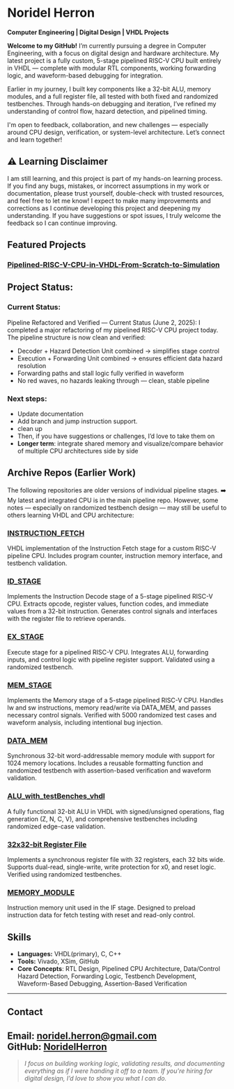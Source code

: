 # Noridel Herron

**Computer Engineering | Digital Design | VHDL Projects**

**Welcome to my GitHub!**
  I’m currently pursuing a degree in Computer Engineering, with a focus on digital design and hardware architecture. My latest project is a fully custom, 5-stage pipelined RISC-V CPU built entirely in VHDL — complete with modular RTL components, working forwarding logic, and waveform-based debugging for integration.

  Earlier in my journey, I built key components like a 32-bit ALU, memory modules, and a full register file, all tested with both fixed and randomized testbenches. Through hands-on debugging and iteration, I’ve refined my understanding of control flow, hazard detection, and pipelined timing.

I'm open to feedback, collaboration, and new challenges — especially around CPU design, verification, or system-level architecture. Let’s connect and learn together!

## ⚠️ Learning Disclaimer

I am still learning, and this project is part of my hands-on learning process. If you find any bugs, mistakes, or incorrect assumptions in my work or documentation, please trust yourself, double-check with trusted resources, and feel free to let me know!
I expect to make many improvements and corrections as I continue developing this project and deepening my understanding.
If you have suggestions or spot issues, I truly welcome the feedback so I can continue improving.

## Featured Projects
### [Pipelined-RISC-V-CPU-in-VHDL-From-Scratch-to-Simulation](https://github.com/NoridelHerron/Pipelined-RISC-V-CPU-in-VHDL-From-Scratch-to-Simulation) 
## Project Status:
### Current Status:
Pipeline Refactored and Verified — Current Status (June 2, 2025):
I completed a major refactoring of my pipelined RISC-V CPU project today. The pipeline structure is now clean and verified:
- Decoder + Hazard Detection Unit combined → simplifies stage control
- Execution + Forwarding Unit combined → ensures efficient data hazard resolution
- Forwarding paths and stall logic fully verified in waveform
- No red waves, no hazards leaking through — clean, stable pipeline

### Next steps:
- Update documentation
- Add branch and jump instruction support.
- clean up
- Then, if you have suggestions or challenges, I’d love to take them on
- **Longer term**: integrate shared memory and visualize/compare behavior of multiple CPU architectures side by side

## Archive Repos (Earlier Work)
The following repositories are older versions of individual pipeline stages.
➡️ My latest and integrated CPU is in the main pipeline repo.
However, some notes — especially on randomized testbench design — may still be useful to others learning VHDL and CPU architecture:

### [INSTRUCTION_FETCH](https://github.com/NoridelHerron/INSTRUCTION_FETCH)  
VHDL implementation of the Instruction Fetch stage for a custom RISC-V pipeline CPU. Includes program counter, instruction memory interface, and testbench validation.

### [ID_STAGE](https://github.com/NoridelHerron/ID_STAGE)  
Implements the Instruction Decode stage of a 5-stage pipelined RISC-V CPU. Extracts opcode, register values, function codes, and immediate values from a 32-bit instruction. Generates control signals and interfaces with the register file to retrieve operands.

### [EX_STAGE](https://github.com/NoridelHerron/EX_STAGE)  
Execute stage for a pipelined RISC-V CPU. Integrates ALU, forwarding inputs, and control logic with pipeline register support. Validated using a randomized testbench.

### [MEM_STAGE](https://github.com/NoridelHerron/MEM_STAGE)
Implements the Memory stage of a 5-stage pipelined RISC-V CPU. Handles lw and sw instructions, memory read/write via DATA_MEM, and passes necessary control signals. Verified with 5000 randomized test cases and waveform analysis, including intentional bug injection.

### [DATA_MEM](https://github.com/NoridelHerron/DATA_MEM)  
Synchronous 32-bit word-addressable memory module with support for 1024 memory locations. Includes a reusable formatting function and randomized testbench with assertion-based verification and waveform validation.

### [ALU_with_testBenches_vhdl](https://github.com/NoridelHerron/ALU_with_testBenches_vhdl)  
A fully functional 32-bit ALU in VHDL with signed/unsigned operations, flag generation (Z, N, C, V), and comprehensive testbenches including randomized edge-case validation.

### [32x32-bit Register File](https://github.com/NoridelHerron/32x32-bit-Register-File-in-VHDL-)  
Implements a synchronous register file with 32 registers, each 32 bits wide. Supports dual-read, single-write, write protection for x0, and reset logic. Verified using randomized testbenches.

### [MEMORY_MODULE](https://github.com/NoridelHerron/MEMORY_MODULE)  
Instruction memory unit used in the IF stage. Designed to preload instruction data for fetch testing with reset and read-only control.


## Skills
- **Languages:** VHDL(primary), C, C++
- **Tools:** Vivado, XSim, GitHub
- **Core Concepts**: RTL Design, Pipelined CPU Architecture, Data/Control Hazard Detection, Forwarding Logic, Testbench Development, Waveform-Based Debugging, Assertion-Based Verification
---

## Contact
**Email:** noridel.herron@gmail.com  
**GitHub:** [NoridelHerron](https://github.com/NoridelHerron)
---

> *I focus on building working logic, validating results, and documenting everything as if I were handing it off to a team. If you're hiring for digital design, I’d love to show you what I can do.*
